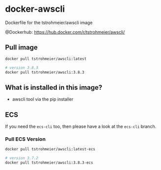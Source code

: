 # docker-awscli
Dockerfile for the tstrohmeier/awscli image

@Dockerhub: https://hub.docker.com/r/tstrohmeier/awscli/

## Pull image

``` bash
docker pull tstrohmeier/awscli:latest

# version 3.8.3
docker pull tstrohmeier/awscli:3.8.3
```

## What is installed in this image?
* awscli tool via the pip installer

## ECS 
If you need the `ecs-cli` too, then please have a look at the `ecs-cli` branch.

### Pull ECS Version 
``` bash
docker pull tstrohmeier/awscli:latest-ecs

# version 3.7.2
docker pull tstrohmeier/awscli:3.8.3-ecs
```
